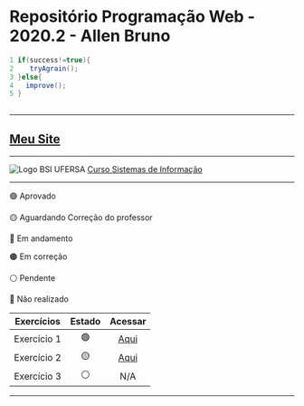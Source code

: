 # Repositório Programação Web - 2020.2 - Allen Bruno 

```java
1 if(success!=true){
2    tryAgrain();
3 }else{
4   improve();       
5 }
 
```

***
## [Meu Site](https://brunocardo11.github.io)
***
![Logo BSI UFERSA](https://bsiangicos.ufersa.edu.br/wp-content/uploads/sites/70/2019/03/bsi-logo.png)
[Curso Sistemas de Informação](https://bsiangicos.ufersa.edu.br/)

***
🟢 Aprovado

🟡 Aguardando Correção do professor

🔵 Em andamento

🟤 Em correção

⚪️ Pendente

🔴 Não realizado

Exercícios   | Estado | Acessar
:---------: | :------: | :----:
Exercício 1 | 🟢 | [Aqui](https://github.com/brunocardo11/pweb_2020.2_allenBruno/tree/main/meuSite)
Exercício 2 | 🟡 | [Aqui](https://github.com/brunocardo11/pweb_2020.2_allenBruno/tree/main/exercicio2/meuSite)
Exercício 3 | ⚪️ | N/A

***